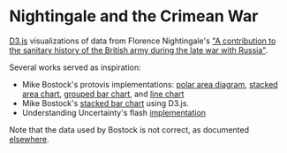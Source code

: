Nightingale and the Crimean War
===============================

<a href="http://www.d3js.org" target="_blank">D3.js</a> visualizations of data from Florence Nightingale's <a href="http://ocp.hul.harvard.edu/dl/contagion/010164675" target="_blank">"A contribution to the sanitary history of the British army during the late war with Russia"</a>. 

Several works served as inspiration:
* Mike Bostock's protovis implementations: <a href="http://mbostock.github.io/protovis/ex/crimea-rose.html" target="_blank">polar area diagram</a>, <a href="http://mbostock.github.io/protovis/ex/crimea-stacked-area.html" target="_blank">stacked area chart</a>, <a href="http://mbostock.github.io/protovis/ex/crimea-grouped-bar.html" target="_blank">grouped bar chart</a>, and <a href="http://mbostock.github.io/protovis/ex/crimea-line.html" target="_blank">line chart</a>
* Mike Bostock's <a href="http://bl.ocks.org/mbostock/1134768" target="_blank">stacked bar chart</a> using D3.js.
* Understanding Uncertainty's flash <a href="http://understandinguncertainty.org/node/213" target="_blank">implementation</a>

Note that the data used by Bostock is not correct, as documented <a href="https://github.com/kgryte/gists/tree/master/d3/nightingales-rose" target="_blank">elsewhere</a>.